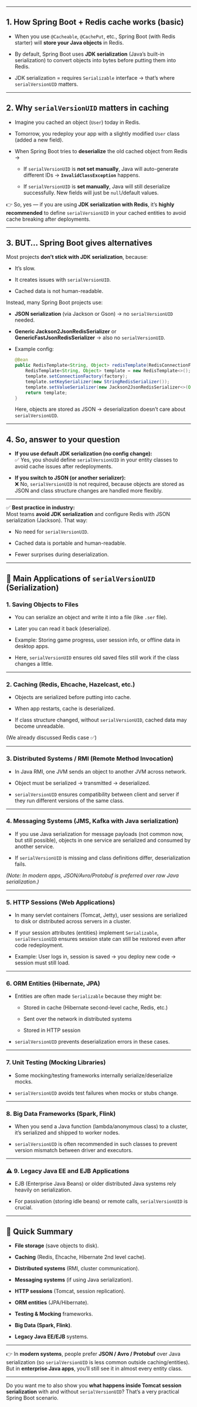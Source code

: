 
---

## 1. How Spring Boot + Redis cache works (basic)

- When you use `@Cacheable`, `@CachePut`, etc., Spring Boot (with Redis starter) will **store your Java objects** in Redis.
    
- By default, Spring Boot uses **JDK serialization** (Java’s built-in serialization) to convert objects into bytes before putting them into Redis.
    
- JDK serialization = requires `Serializable` interface → that’s where `serialVersionUID` matters.
    

---

## 2. Why `serialVersionUID` matters in caching

- Imagine you cached an object (`User`) today in Redis.
    
- Tomorrow, you redeploy your app with a slightly modified `User` class (added a new field).
    
- When Spring Boot tries to **deserialize** the old cached object from Redis →
    
    - If `serialVersionUID` is **not set manually**, Java will auto-generate different IDs → **`InvalidClassException`** happens.
        
    - If `serialVersionUID` is **set manually**, Java will still deserialize successfully. New fields will just be `null`/default values.
        

👉 So, yes — if you are using **JDK serialization with Redis**, it’s **highly recommended** to define `serialVersionUID` in your cached entities to avoid cache breaking after deployments.

---

## 3. BUT… Spring Boot gives alternatives

Most projects **don’t stick with JDK serialization**, because:

- It’s slow.
    
- It creates issues with `serialVersionUID`.
    
- Cached data is not human-readable.
    

Instead, many Spring Boot projects use:

- **JSON serialization** (via Jackson or Gson) → no `serialVersionUID` needed.
    
- **Generic Jackson2JsonRedisSerializer** or **GenericFastJsonRedisSerializer** → also no `serialVersionUID`.
    
- Example config:
    
    ```java
    @Bean
    public RedisTemplate<String, Object> redisTemplate(RedisConnectionFactory factory) {
        RedisTemplate<String, Object> template = new RedisTemplate<>();
        template.setConnectionFactory(factory);
        template.setKeySerializer(new StringRedisSerializer());
        template.setValueSerializer(new Jackson2JsonRedisSerializer<>(Object.class));
        return template;
    }
    ```
    
    Here, objects are stored as JSON → deserialization doesn’t care about `serialVersionUID`.
    

---

## 4. So, answer to your question

- **If you use default JDK serialization (no config change):**  
    ✅ Yes, you should define `serialVersionUID` in your entity classes to avoid cache issues after redeployments.
    
- **If you switch to JSON (or another serializer):**  
    ❌ No, `serialVersionUID` is not required, because objects are stored as JSON and class structure changes are handled more flexibly.
    

---

✅ **Best practice in industry:**  
Most teams **avoid JDK serialization** and configure Redis with JSON serialization (Jackson). That way:

- No need for `serialVersionUID`.
    
- Cached data is portable and human-readable.
    
- Fewer surprises during deserialization.


---

## 🔑 Main Applications of `serialVersionUID` (Serialization)

### 1. **Saving Objects to Files**

- You can serialize an object and write it into a file (like `.ser` file).
    
- Later you can read it back (deserialize).
    
- Example: Storing game progress, user session info, or offline data in desktop apps.
    
- Here, `serialVersionUID` ensures old saved files still work if the class changes a little.
    

---

### 2. **Caching (Redis, Ehcache, Hazelcast, etc.)**

- Objects are serialized before putting into cache.
    
- When app restarts, cache is deserialized.
    
- If class structure changed, without `serialVersionUID`, cached data may become unreadable.
    

(We already discussed Redis case ✅)

---

### 3. **Distributed Systems / RMI (Remote Method Invocation)**

- In Java RMI, one JVM sends an object to another JVM across network.
    
- Object must be serialized → transmitted → deserialized.
    
- `serialVersionUID` ensures compatibility between client and server if they run different versions of the same class.
    

---

### 4. **Messaging Systems (JMS, Kafka with Java serialization)**

- If you use Java serialization for message payloads (not common now, but still possible), objects in one service are serialized and consumed by another service.
    
- If `serialVersionUID` is missing and class definitions differ, deserialization fails.
    

_(Note: In modern apps, JSON/Avro/Protobuf is preferred over raw Java serialization.)_

---

### 5. **HTTP Sessions (Web Applications)**

- In many servlet containers (Tomcat, Jetty), user sessions are serialized to disk or distributed across servers in a cluster.
    
- If your session attributes (entities) implement `Serializable`, `serialVersionUID` ensures session state can still be restored even after code redeployment.
    
- Example: User logs in, session is saved → you deploy new code → session must still load.
    

---

### 6. **ORM Entities (Hibernate, JPA)**

- Entities are often made `Serializable` because they might be:
    
    - Stored in cache (Hibernate second-level cache, Redis, etc.)
        
    - Sent over the network in distributed systems
        
    - Stored in HTTP session
        
- `serialVersionUID` prevents deserialization errors in these cases.
    

---

### 7. **Unit Testing (Mocking Libraries)**

- Some mocking/testing frameworks internally serialize/deserialize mocks.
    
- `serialVersionUID` avoids test failures when mocks or stubs change.
    

---

### 8. **Big Data Frameworks (Spark, Flink)**

- When you send a Java function (lambda/anonymous class) to a cluster, it’s serialized and shipped to worker nodes.
    
- `serialVersionUID` is often recommended in such classes to prevent version mismatch between driver and executors.
    

---

### ⚠️ 9. **Legacy Java EE and EJB Applications**

- EJB (Enterprise Java Beans) or older distributed Java systems rely heavily on serialization.
    
- For passivation (storing idle beans) or remote calls, `serialVersionUID` is crucial.
    

---

## 🎯 Quick Summary

- **File storage** (save objects to disk).
    
- **Caching** (Redis, Ehcache, Hibernate 2nd level cache).
    
- **Distributed systems** (RMI, cluster communication).
    
- **Messaging systems** (if using Java serialization).
    
- **HTTP sessions** (Tomcat, session replication).
    
- **ORM entities** (JPA/Hibernate).
    
- **Testing & Mocking** frameworks.
    
- **Big Data (Spark, Flink)**.
    
- **Legacy Java EE/EJB** systems.
    

---

👉 In **modern systems**, people prefer **JSON / Avro / Protobuf** over Java serialization (so `serialVersionUID` is less common outside caching/entities).  
But in **enterprise Java apps**, you’ll still see it in almost every entity class.

---

Do you want me to also show you **what happens inside Tomcat session serialization** with and without `serialVersionUID`? That’s a very practical Spring Boot scenario.